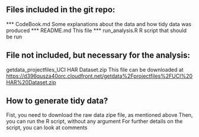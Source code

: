 Files included in the git repo:
-------------------------------
*** CodeBook.md
Some explanations about the data and how tidy data was produced
*** README.md
This file
*** run_analysis.R
R script that should be run

File not included, but necessary for the analysis:
--------------------------------------------------
getdata_projectfiles_UCI HAR Dataset.zip
This file can be downloaded at https://d396qusza40orc.cloudfront.net/getdata%2Fprojectfiles%2FUCI%20HAR%20Dataset.zip

How to generate tidy data?
--------------------------
Fist, you need to download the raw data zipe file, as mentioned above
Then, you can run the R script, without any argument
For further details on the script, you can look at comments
